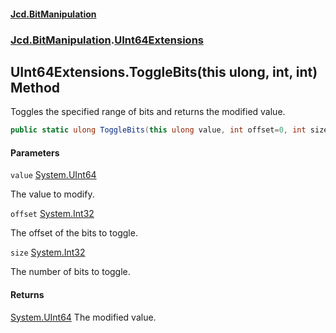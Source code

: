 #### [Jcd.BitManipulation](index.md 'index')

### [Jcd.BitManipulation](Jcd.BitManipulation.md 'Jcd.BitManipulation').[UInt64Extensions](Jcd.BitManipulation.UInt64Extensions.md 'Jcd.BitManipulation.UInt64Extensions')

## UInt64Extensions.ToggleBits(this ulong, int, int) Method

Toggles the specified range of bits and returns the modified value.

```csharp
public static ulong ToggleBits(this ulong value, int offset=0, int size=64);
```

#### Parameters

<a name='Jcd.BitManipulation.UInt64Extensions.ToggleBits(thisulong,int,int).value'></a>

`value` [System.UInt64](https://docs.microsoft.com/en-us/dotnet/api/System.UInt64 'System.UInt64')

The value to modify.

<a name='Jcd.BitManipulation.UInt64Extensions.ToggleBits(thisulong,int,int).offset'></a>

`offset` [System.Int32](https://docs.microsoft.com/en-us/dotnet/api/System.Int32 'System.Int32')

The offset of the bits to toggle.

<a name='Jcd.BitManipulation.UInt64Extensions.ToggleBits(thisulong,int,int).size'></a>

`size` [System.Int32](https://docs.microsoft.com/en-us/dotnet/api/System.Int32 'System.Int32')

The number of bits to toggle.

#### Returns

[System.UInt64](https://docs.microsoft.com/en-us/dotnet/api/System.UInt64 'System.UInt64')
The modified value.